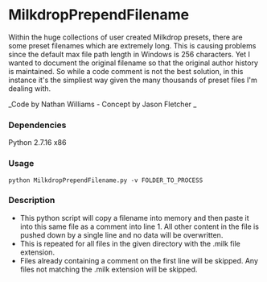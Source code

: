 # MilkdropPrependFilename
Within the huge collections of user created Milkdrop presets, there are some preset filenames which are extremely long. This is causing problems since the default max file path length in Windows is 256 characters. Yet I wanted to document the original filename so that the original author history is maintained. So while a code comment is not the best solution, in this instance it's the simpliest way given the many thousands of preset files I'm dealing with.

_Code by Nathan Williams - Concept by Jason Fletcher _

### Dependencies
Python 2.7.16 x86  

### Usage
```
python MilkdropPrependFilename.py -v FOLDER_TO_PROCESS
```

### Description
* This python script will copy a filename into memory and then paste it into this same file as a comment into line 1. All other content in the file is pushed down by a single line and no data will be overwritten.
* This is repeated for all files in the given directory with the .milk file extension.
* Files already containing a comment on the first line will be skipped. Any files not matching the .milk extension will be skipped.

